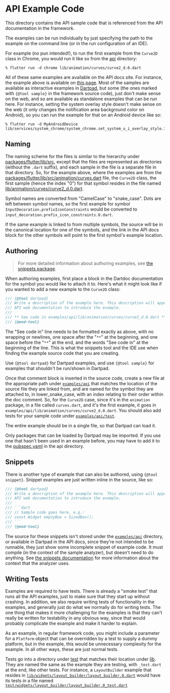 # API Example Code

This directory contains the API sample code that is referenced from the API
documentation in the framework.

The examples can be run individually by just specifying the path to the example
on the command line (or in the run configuration of an IDE).

For example (no pun intended!), to run the first example from the `Curve2D`
class in Chrome, you would run it like so from the [api](.) directory:

```
% flutter run -d chrome lib/animation/curves/curve2_d.0.dart
```

All of these same examples are available on the API docs site. For instance, the
example above is available on [this page](
https://api.flutter.dev/flutter/animation/Curve2D-class.html#animation.Curve2D.1).
Most of the samples are available as interactive examples in
[Dartpad](https://dartpad.dev), but some (the ones marked with `{@tool sample}`
in the framework source code), just don't make sense on the web, and so are
available as standalone examples that can be run here. For instance, setting the
system overlay style doesn't make sense on the web (it only changes the
notification area background color on Android), so you can run the example for
that on an Android device like so:

```
% flutter run -d MyAndroidDevice lib/services/system_chrome/system_chrome.set_system_u_i_overlay_style.1.dart
```

## Naming

The naming scheme for the files is similar to the hierarchy under
[packages/flutter/lib/src](../../packages/flutter/lib/src), except that the
files are represented as directories (without the `.dart` suffix), and each
sample in the file is a separate file in that directory. So, for the example
above, where the examples are from the
[packages/flutter/lib/src/animation/curves.dart](../../packages/flutter/lib/src/animation/curves.dart)
file, the `Curve2D` class, the first sample (hence the index "0") for that
symbol resides in the file named
[lib/animation/curves/curve2_d.0.dart](lib/animation/curves/curve2_d.0.dart).

Symbol names are converted from "CamelCase" to "snake_case". Dots are left
between symbol names, so the first example for symbol
`InputDecoration.prefixIconConstraints` would be converted to
`input_decoration.prefix_icon_constraints.0.dart`.

If the same example is linked to from multiple symbols, the source will be in
the canonical location for one of the symbols, and the link in the API docs
block for the other symbols will point to the first symbol's example location.

## Authoring

> For more detailed information about authoring examples, see
> [the snippets package](https://pub.dev/packages/snippets).

When authoring examples, first place a block in the Dartdoc documentation for
the symbol you would like to attach it to. Here's what it might look like if you
wanted to add a new example to the `Curve2D` class:

```dart
/// {@tool dartpad}
/// Write a description of the example here. This description will appear in the
/// API web documentation to introduce the example.
///
/// ** See code in examples/api/lib/animation/curves/curve2_d.0.dart **
/// {@end-tool}
```

The "See code in" line needs to be formatted exactly as above, with no wrapping
or newlines, one space after the "`**`" at the beginning, and one space before
the "`**`" at the end, and the words "See code in" at the beginning of the line.
This is what the snippets tool and the IDE use when finding the example source
code that you are creating.

Use `{@tool dartpad}` for Dartpad examples, and use `{@tool sample}` for
examples that shouldn't be run/shown in Dartpad.

Once that comment block is inserted in the source code, create a new file at the
appropriate path under [`examples/api`](.) that matches the location of the
source file they are linked from, and are named for the symbol they are attached
to, in lower_snake_case, with an index relating to their order within the doc
comment. So, for the `Curve2D` case, since it's in the `animation` package, in a
file called `curves.dart`, and it's the first example, it goes in
`examples/api/lib/animation/curves/curve2_d.0.dart`. You should also add tests for your
sample code under [`examples/api/test`](./test).

The entire example should be in a single file, so that Dartpad can load it.

Only packages that can be loaded by Dartpad may be imported. If you use one that
hasn't been used in an example before, you may have to add it to the
[pubspec.yaml](pubspec.yaml) in the api directory.

## Snippets

There is another type of example that can also be authored, using `{@tool
snippet}`. Snippet examples are just written inline in the source, like so:

```dart
/// {@tool dartpad}
/// Write a description of the example here. This description will appear in the
/// API web documentation to introduce the example.
///
/// ```dart
/// // Sample code goes here, e.g.:
/// const Widget emptyBox = SizedBox();
/// ```
/// {@end-tool}
```

The source for these snippets isn't stored under the [`examples/api`](.)
directory, or available in Dartpad in the API docs, since they're not intended
to be runnable, they just show some incomplete snippet of example code. It must
compile (in the context of the sample analyzer), but doesn't need to do
anything. See [the snippets documentation](
https://pub.dev/packages/snippets#snippet-tool) for more information about the
context that the analyzer uses.

## Writing Tests

Examples are required to have tests. There is already a "smoke test" that runs
all the API examples, just to make sure that they start up without crashing. In
addition, we also require writing tests of functionality in the examples, and
generally just do what we normally do for writing tests. The one thing that
makes it more challenging for the examples is that they can't really be written
for testability in any obvious way, since that would probably complicate the
example and make it harder to explain.

As an example, in regular framework code, you might include a parameter for a
`Platform` object that can be overridden by a test to supply a dummy platform,
but in the example, this would be unnecessary complexity for the example. In all
other ways, these are just normal tests.

Tests go into a directory under [test](./test) that matches their location under
[lib](./lib). They are named the same as the example they are testing, with
`_test.dart` at the end, like other tests. For instance, a `LayoutBuilder`
example that resides in [`lib/widgets/layout_builder/layout_builder.0.dart`](
./lib/widgets/layout_builder/layout_builder.0.dart) would have its tests in a
file named [`test/widgets/layout_builder/layout_builder.0_test.dart`](
./test/widgets/layout_builder/layout_builder.0_test.dart)
